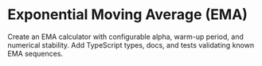 # Exponential Moving Average (EMA)
Create an EMA calculator with configurable alpha, warm-up period, and numerical stability.
Add TypeScript types, docs, and tests validating known EMA sequences.
